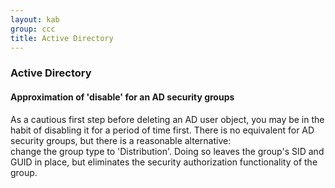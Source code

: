 ```yaml
---
layout: kab
group: ccc
title: Active Directory
---
```


### Active Directory

#### Approximation of 'disable' for an AD security groups

As a cautious first step before deleting an AD user object, you may be in the habit of disabling it for a period of time first. There is no equivalent for AD security groups, but there is a reasonable alternative:  
change the group type to 'Distribution'. Doing so leaves the group's SID and GUID in place, but eliminates the security authorization functionality of the group.



<br/>
<br/>
